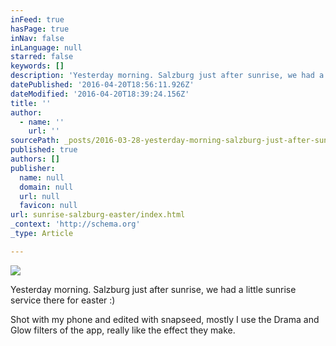 ```yaml
---
inFeed: true
hasPage: true
inNav: false
inLanguage: null
starred: false
keywords: []
description: 'Yesterday morning. Salzburg just after sunrise, we had a little sunrise service there for easter :)'
datePublished: '2016-04-20T18:56:11.926Z'
dateModified: '2016-04-20T18:39:24.156Z'
title: ''
author:
  - name: ''
    url: ''
sourcePath: _posts/2016-03-28-yesterday-morning-salzburg-just-after-sunrise.md
published: true
authors: []
publisher:
  name: null
  domain: null
  url: null
  favicon: null
url: sunrise-salzburg-easter/index.html
_context: 'http://schema.org'
_type: Article

---
```

![](https://s3-us-west-2.amazonaws.com/the-grid-img/p/89b448711912cbc5dc3462060b1aa5c139114e00.jpg)

Yesterday morning. Salzburg just after sunrise, we had a little sunrise service there for easter :)

Shot with my phone and edited with snapseed, mostly I use the Drama and Glow filters of the app, really like the effect they make.